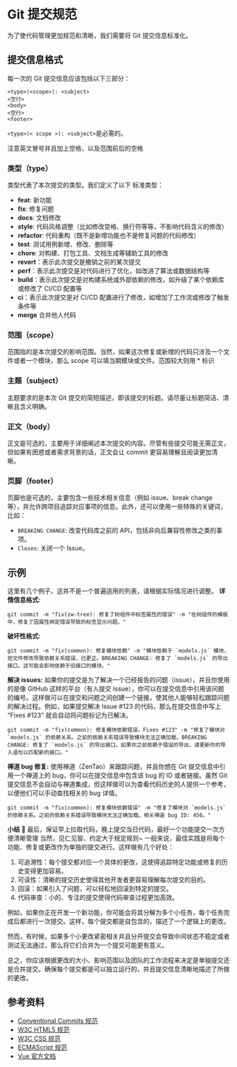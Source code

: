 # Git 提交规范

为了使代码管理更加规范和清晰，我们需要将 Git 提交信息标准化。

## 提交信息格式

每一次的 Git 提交信息应该包括以下三部分：

```
<type>(<scope>): <subject>
<空行>
<body>
<空行>
<footer>
```

`<type>(< scope >): <subject>`是必需的。

注意英文冒号并且加上空格，以及范围前后的空格

### 类型（type）

类型代表了本次提交的类型。我们定义了以下 标准类型：

-  **feat**: 新功能
-  **fix**: 修复问题
-  **docs**: 文档修改
-  **style**: 代码风格调整（比如修改空格、换行符等等，不影响代码含义的修改）
-  **refactor**: 代码重构（既不是新增功能也不是修复问题的代码修改）
-  **test**: 测试用例新增、修改、删除等
-  **chore**: 对构建、打包工具、文档生成等辅助工具的修改
-  **revert**：表示此次提交是撤销之前的某次提交
-  **perf**：表示此次提交是对代码进行了优化，如改进了算法或数据结构等
-  **build**：表示此次提交是对构建系统或外部依赖的修改，如升级了某个依赖库或修改了 CI/CD 配置等
-  **ci**：表示此次提交是对 CI/CD 配置进行了修改，如增加了工作流或修改了触发条件等
-  **merge** 合并他人代码

### 范围（scope）

范围指的是本次提交的影响范围。当然，如果这次修复或新增的代码只涉及一个文件或者一个模块，那么 scope 可以填当期模块或文件。范围较大则用 \* 标识

### 主题（subject）

主题要求的是本次 Git 提交的简短描述，即该提交的标题。请尽量让标题简洁、清晰且含义明确。

### 正文（body）

正文是可选的，主要用于详细阐述本次提交的内容。尽管有些提交可能无需正文，但如果有困惑或者需求背景的话，正文会让 commit 更容易理解且阅读更加清晰。

### 页脚（footer）

页脚也是可选的，主要包含一些技术相关信息（例如 issue、break change 等），并允许跨项目追踪对应事项的信息。此外，还可以使用一些特殊的关键词，比如：

-  `BREAKING CHANGE`: 改变代码库之前的 API，包括非向后兼容性修改之类的事项。
-  `Closes`: 关闭一个 Issue。

## 示例

这里有几个例子。这并不是一个普遍适用的列表，请根据实际情况进行调整。
**详情信息格式:**

```
git commit -m "fix(zw-tree): 修复了树组件中标签属性的错误" -m "在树组件的模板中，修复了因属性绑定错误导致的标签显示问题。"
```

**破坏性格式:**

```
git commit -m "fix(common): 修复模块依赖" -m "模块依赖于 `models.js` 模块，但文件修改导致依赖关系错误，已更正。BREAKING CHANGE: 修复了 `models.js` 的导出接口，这可能会影响依赖于旧接口的模块。"
```

**解决 issues:**
如果你的提交是为了解决一个已经报告的问题（issue），并且你使用的是像 GitHub 这样的平台（有人提交 Issue），你可以在提交信息中引用该问题的编号。这样做可以在提交和问题之间创建一个链接，使其他人能够轻松跟踪问题的解决过程。例如，如果提交解决 Issue #123 的代码，那么在提交信息中写上 “Fixes #123” 就会自动将问题标记为已解决。

```
git commit -m "fix(common): 修复模块依赖错误，Fixes #123" -m "修复了模块对 `models.js` 的依赖关系。之前的依赖关系错误导致模块无法正确加载。BREAKING CHANGE: 修复了 `models.js` 的导出接口。如果你之前依赖于错误的导出，请更新你的导入语句以匹配新的接口。"
```

**禅道 bug 修复:**
使用禅道（ZenTao）来跟踪问题，并且你想在 Git 提交信息中引用一个禅道上的 bug，你可以在提交信息中包含该 bug 的 ID 或者链接。虽然 Git 提交信息不会自动与禅道集成，但这样做可以为查看代码历史的人提供一个参考，以便他们可以手动查找相关的 bug 详情。

```
git commit -m "fix(common): 修复模块依赖错误" -m "修复了模块对 `models.js` 的依赖关系。之前的依赖关系错误导致模块无法正确加载。相关禅道 bug ID: 456。"
```

**小结**
🎉 最后，保证早上拉取代码，晚上提交当日代码，最好一个功能提交一次方便清晰管理
当然，见仁见智、约定大于规定规则~
一般来说，最佳实践是将每个功能、修复或更改作为单独的提交进行。这样做有几个好处：

1. 可追溯性：每个提交都对应一个具体的更改，这使得追踪特定功能或修复的历史变得更加容易。
2. 可读性：清晰的提交历史使得其他开发者更容易理解每次提交的目的。
3. 回滚：如果引入了问题，可以轻松地回滚到特定的提交。
4. 代码审查：小的、专注的提交使得代码审查过程更加高效。

例如，如果你正在开发一个新功能，你可能会将其分解为多个小任务，每个任务完成后都进行一次提交。这样，每个提交都是自包含的，描述了一个逻辑上的更改。

然而，有时候，如果多个小更改紧密相关并且分开提交会导致中间状态不稳定或者测试无法通过，那么将它们合并为一个提交可能更有意义。

总之，你应该根据更改的大小、影响范围以及团队的工作流程来决定是单独提交还是合并提交。确保每个提交都是可以独立运行的，并且提交信息清晰地描述了所做的更改。

## 参考资料

-  [Conventional Commits 规范](https://www.conventionalcommits.org/en/v1.0.0/)
-  [W3C HTML5 规范](https://html.spec.whatwg.org/multipage/introduction.html#abstract)
-  [W3C CSS 规范](https://www.w3.org/Style/CSS/)
-  [ECMAScript 规范](https://www.ecma-international.org/publications/standards/Ecma-262.htm)
-  [Vue 官方文档](https://cn.vuejs.org/v2/guide/)
